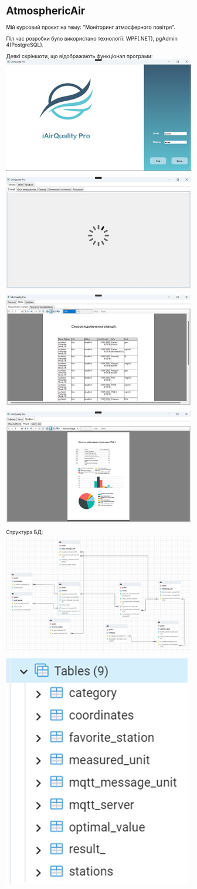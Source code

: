 # AtmosphericAir
 Мій курсовий проєкт на тему: "Моніторинг атмосферного повітря".

Піл час розробки було використано технології: WPF(.NET), pgAdmin 4(PostgreSQL).

Деякі скріншоти, що відображають функціонал програми:
![Image alt](https://github.com/Sk0rd1/ImagesForReadMe/blob/main/AtmosphericAir/program1.jpg)

![Image alt](https://github.com/Sk0rd1/ImagesForReadMe/blob/main/AtmosphericAir/program2.jpg)

![Image alt](https://github.com/Sk0rd1/ImagesForReadMe/blob/main/AtmosphericAir/program3.jpg)

![Image alt](https://github.com/Sk0rd1/ImagesForReadMe/blob/main/AtmosphericAir/program4.jpg)

Структура БД:
![Image alt](https://github.com/Sk0rd1/ImagesForReadMe/blob/main/AtmosphericAir/ERD.jpg)

![Image alt](https://github.com/Sk0rd1/ImagesForReadMe/blob/main/AtmosphericAir/tables.jpg)
